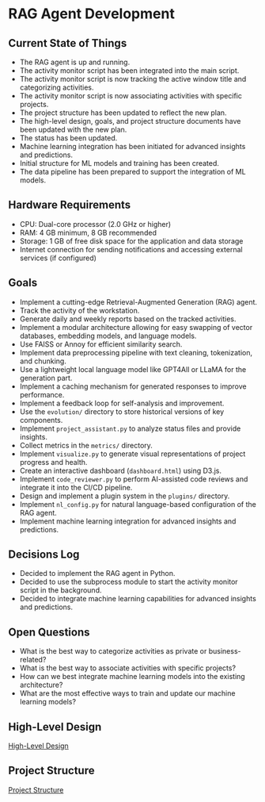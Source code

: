# RAG Agent Development

## Current State of Things

- The RAG agent is up and running.
- The activity monitor script has been integrated into the main script.
- The activity monitor script is now tracking the active window title and categorizing activities.
- The activity monitor script is now associating activities with specific projects.
- The project structure has been updated to reflect the new plan.
- The high-level design, goals, and project structure documents have been updated with the new plan.
- The status has been updated.
- Machine learning integration has been initiated for advanced insights and predictions.
- Initial structure for ML models and training has been created.
- The data pipeline has been prepared to support the integration of ML models.

## Hardware Requirements

- CPU: Dual-core processor (2.0 GHz or higher)
- RAM: 4 GB minimum, 8 GB recommended
- Storage: 1 GB of free disk space for the application and data storage
- Internet connection for sending notifications and accessing external services (if configured)

## Goals

- Implement a cutting-edge Retrieval-Augmented Generation (RAG) agent.
- Track the activity of the workstation.
- Generate daily and weekly reports based on the tracked activities.
- Implement a modular architecture allowing for easy swapping of vector databases, embedding models, and language models.
- Use FAISS or Annoy for efficient similarity search.
- Implement data preprocessing pipeline with text cleaning, tokenization, and chunking.
- Use a lightweight local language model like GPT4All or LLaMA for the generation part.
- Implement a caching mechanism for generated responses to improve performance.
- Implement a feedback loop for self-analysis and improvement.
- Use the `evolution/` directory to store historical versions of key components.
- Implement `project_assistant.py` to analyze status files and provide insights.
- Collect metrics in the `metrics/` directory.
- Implement `visualize.py` to generate visual representations of project progress and health.
- Create an interactive dashboard (`dashboard.html`) using D3.js.
- Implement `code_reviewer.py` to perform AI-assisted code reviews and integrate it into the CI/CD pipeline.
- Design and implement a plugin system in the `plugins/` directory.
- Implement `nl_config.py` for natural language-based configuration of the RAG agent.
- Implement machine learning integration for advanced insights and predictions.

## Decisions Log

- Decided to implement the RAG agent in Python.
- Decided to use the subprocess module to start the activity monitor script in the background.
- Decided to integrate machine learning capabilities for advanced insights and predictions.

## Open Questions

- What is the best way to categorize activities as private or business-related?
- What is the best way to associate activities with specific projects?
- How can we best integrate machine learning models into the existing architecture?
- What are the most effective ways to train and update our machine learning models?

## High-Level Design

[High-Level Design](status/hld.txt)

## Project Structure

[Project Structure](status/project_structure.txt)
